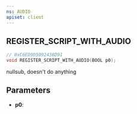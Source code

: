 ```yaml
---
ns: AUDIO
apiset: client
---
```

## REGISTER_SCRIPT_WITH_AUDIO

```c
// 0xC6ED9D5092438D91
void REGISTER_SCRIPT_WITH_AUDIO(BOOL p0);
```

nullsub, doesn't do anything

## Parameters
* **p0**:



